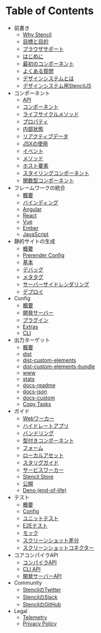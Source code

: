 # Table of Contents

* 前書き
  * [Why Stencil](introduction/why-stencil.md)
  * [目標と目的](introduction/goals-and-objectives.md)
  * [ブラウザサポート](introduction/browser-support.md)
  * [はじめに](introduction/getting-started.md)
  * [最初のコンポーネント](introduction/my-first-component.md)
  * [よくある質問](introduction/faq.md)
  * [デザインシステムとは](design-systems/what-is-design-system.md)
  * [デザインシステム用StencilJS](design-systems/stencil-for-design-systems.md)
* コンポーネント
  * [API](components/api.md)
  * [コンポーネント](components/component.md)
  * [ライフサイクルメソッド](components/component-lifecycle.md)
  * [プロパティ](components/properties.md)
  * [内部状態](components/state.md)
  * [リアクティブデータ](components/reactive-data.md)
  * [JSXの使用](components/templating-and-jsx.md)
  * [イベント](components/events.md)
  * [メソッド](components/methods.md)
  * [ホスト要素](components/host-element.md)
  * [スタイリングコンポーネント](components/styling.md)
  * [関数型コンポーネント](components/functional-components.md)
* フレームワークの統合
  * [概要](framework-integration/overview.md)
  * [バインディング](framework-integration/bindings.md)
  * [Angular](framework-integration/angular.md)
  * [React](framework-integration/react.md)
  * [Vue](framework-integration/vue.md)
  * [Ember](framework-integration/ember.md)
  * [JavaScript](framework-integration/javascript.md)
* 静的サイトの生成
  * [概要](static-site-generation/overview.md)
  * [Prerender Config](static-site-generation/prerender-config.md)
  * [基本](static-site-generation/basics.md)
  * [デバッグ](static-site-generation/debugging.md)
  * [メタタグ](static-site-generation/meta.md)
  * [サーバーサイドレンダリング](static-site-generation/server-side-rendering-ssr.md)
  * [デプロイ](static-site-generation/deployment.md)
* Config
  * [概要](config/overview.md)
  * [開発サーバー](config/dev-server.md)
  * [プラグイン](config/plugins.md)
  * [Extras](config/extras.md)
  * [CLI](config/cli.md)
* 出力ターゲット
  * [概要](output-targets/overview.md)
  * [dist](output-targets/dist.md)
  * [dist-custom-elements](output-targets/custom-elements.md)
  * [dist-custom-elements-bundle](output-targets/custom-elements-bundle.md)
  * [www](output-targets/www.md)
  * [stats](output-targets/docs-stats.md)
  * [docs-readme](output-targets/docs-readme.md)
  * [docs-json](output-targets/docs-json.md)
  * [docs-custom](output-targets/docs-custom.md)
  * [Copy Tasks](output-targets/copy-tasks.md)
* ガイド
  * [Webワーカー](guides/workers.md)
  * [ハイドレートアプリ](guides/hydrate-app.md)
  * [バンドリング](guides/module-bundling.md)
  * [型付きコンポーネント](guides/typed-components.md)
  * [フォーム](guides/forms.md)
  * [ローカルアセット](guides/local-assets.md)
  * [スタリグガイド](guides/style-guide.md)
  * [サービスワーカー](guides/service-workers.md)
  * [Stencil Store](guides/store.md)
  * [公開](guides/publishing.md)
  * [Deno (end-of-life)](guides/deno.md)
* テスト
  * [概要](testing/overview.md)
  * [Config](testing/config.md)
  * [ユニットテスト](testing/unit-testing.md)
  * [E2Eテスト](testing/e2e-testing.md)
  * [モック](testing/mocking.md)
  * [スクリーンショット差分](testing/screenshot-visual-diff.md)
  * [スクリーンショットコネクター](testing/screenshot-connector.md)
* コアコンパイラAPI
  * [コンパイラAPI](core/compiler-api.md)
  * [CLI API](core/cli-api.md)
  * [開発サーバーAPI](core/dev-server-api.md)
* Community
  * [StencilのTwitter](https://twitter.com/stenciljs)
  * [StencilのSlack](https://stencil-worldwide.herokuapp.com/)
  * [StencilのGitHub](https://github.com/ionic-team/stencil)
* Legal
  * [Telemetry](telemetry.md)
  * [Privacy Policy](https://ionicframework.com/privacy)

